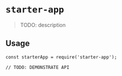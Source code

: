 # `starter-app`

> TODO: description

## Usage

```
const starterApp = require('starter-app');

// TODO: DEMONSTRATE API
```

